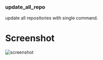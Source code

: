 ### update_all_repo ###

update all repositories with single command.


# Screenshot

![screenshot](https://github.com/tinoschroeter/update_all_repo.sh/raw/master/update_all_repo,png)
